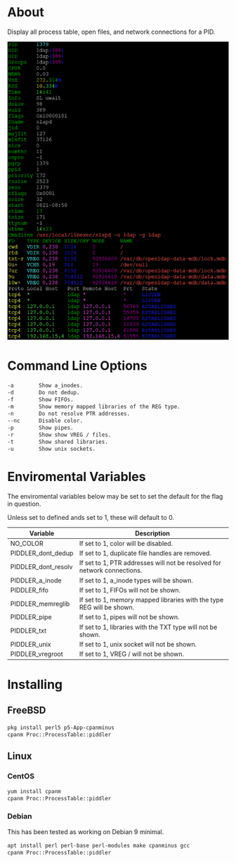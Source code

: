 # About

Display all process table, open files, and network connections for a PID.


![piddler](piddler.png)

# Command Line Options
```
-a        Show a_inodes.
-d        Do not dedup.
-f        Show FIFOs.
-m        Show memory mapped libraries of the REG type.
-n        Do not resolve PTR addresses.
--nc      Disable color.
-p        Show pipes.
-r        Show show VREG / files.
-t        Show shared libraries.
-u        Show unix sockets.
```

# Enviromental Variables

The enviromental variables below may be set to set the default for the
flag in question.

Unless set to defined ands set to 1, these will default to 0.

| Variable |  Description  |
| -------- | ---------------- |
| NO_COLOR | If set to 1, color will be disabled. |
| PIDDLER_dont_dedup | If set to 1, duplicate file handles are removed. |
| PIDDLER_dont_resolv | If set to 1, PTR addresses will not be resolved for network connections. |
| PIDDLER_a_inode | If set to 1, a_inode types will be shown. |
| PIDDLER_fifo | If set to 1, FIFOs will not be shown. |
| PIDDLER_memreglib | If set to 1, memory mapped libraries with the type REG will be shown. |
| PIDDLER_pipe | If set to 1, pipes will not be shown. |
| PIDDLER_txt | If set to 1, libraries with the TXT type will not be shown. |
| PIDDLER_unix | If set to 1, unix socket will not be shown. |
| PIDDLER_vregroot | If set to 1, VREG / will not be shown. |

# Installing

## FreeBSD

    pkg install perl5 p5-App-cpanminus
    cpanm Proc::ProcessTable::piddler
    
## Linux

### CentOS

    yum install cpanm
    cpanm Proc::ProcessTable::piddler

### Debian

This has been tested as working on Debian 9 minimal.

    apt install perl perl-base perl-modules make cpanminus gcc 
    cpanm Proc::ProcessTable::piddler
